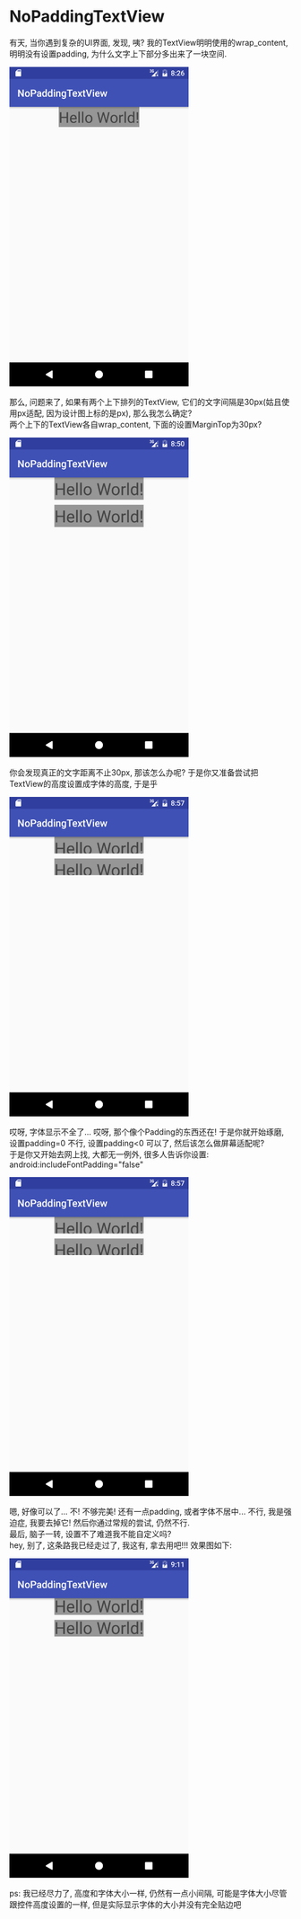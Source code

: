 # NoPaddingTextView

有天, 当你遇到复杂的UI界面, 发现, 咦? 我的TextView明明使用的wrap_content, 明明没有设置padding, 为什么文字上下部分多出来了一块空间.<br/>

<img src="screenshot/Screenshot_20170302-202649.png" width="320px"/><br/>

那么, 问题来了, 如果有两个上下排列的TextView, 它们的文字间隔是30px(姑且使用px适配, 因为设计图上标的是px), 那么我怎么确定? <br/>
两个上下的TextView各自wrap_content, 下面的设置MarginTop为30px?<br/>

<img src="screenshot/Screenshot_20170302-205029.png" width="320px"/><br/>

你会发现真正的文字距离不止30px, 那该怎么办呢? 于是你又准备尝试把TextView的高度设置成字体的高度, 于是乎<br/>

<img src="screenshot/Screenshot_20170302-205708.png" width="320px"/><br/>

哎呀, 字体显示不全了...  哎呀, 那个像个Padding的东西还在! 于是你就开始琢磨, 设置padding=0 不行, 设置padding<0 可以了, 然后该怎么做屏幕适配呢?<br/>
于是你又开始去网上找, 大都无一例外, 很多人告诉你设置: android:includeFontPadding="false"<br/>

<img src="screenshot/Screenshot_20170302-205708.png" width="320px"/><br/>

嗯, 好像可以了... 不! 不够完美! 还有一点padding, 或者字体不居中...  不行, 我是强迫症, 我要去掉它! 然后你通过常规的尝试, 仍然不行.<br/>
最后, 脑子一转, 设置不了难道我不能自定义吗?<br/>
hey, 别了, 这条路我已经走过了, 我这有, 拿去用吧!!! 效果图如下:<br/>

<img src="screenshot/Screenshot_20170302-211147.png" width="320px"/><br/>

ps: 我已经尽力了, 高度和字体大小一样, 仍然有一点小间隔, 可能是字体大小尽管跟控件高度设置的一样, 但是实际显示字体的大小并没有完全贴边吧<br/>